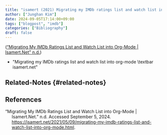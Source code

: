 ```yaml
---
title: "isamert (2021) Migrating my IMDb ratings list and watch list into org-mode"
author: ["Junghan Kim"]
date: 2024-09-05T17:14:00+09:00
tags: ["blogpost", "imdb"]
categories: ["Bibliography"]
draft: false
---
```


(<a href="#citeproc_bib_item_1">“Migrating My IMDb Ratings List and Watch List into Org-Mode | Isamert.Net” n.d.</a>)

-   "Migrating my IMDb ratings list and watch list into org-mode \textbar isamert.net"


## Related-Notes {#related-notes}

## References

<style>.csl-entry{text-indent: -1.5em; margin-left: 1.5em;}</style><div class="csl-bib-body">
  <div class="csl-entry"><a id="citeproc_bib_item_1"></a>“Migrating My IMDb Ratings List and Watch List into Org-Mode | Isamert.Net.” n.d. Accessed September 5, 2024. <a href="https://isamert.net/2021/05/09/migrating-my-imdb-ratings-list-and-watch-list-into-org-mode.html">https://isamert.net/2021/05/09/migrating-my-imdb-ratings-list-and-watch-list-into-org-mode.html</a>.</div>
</div>
